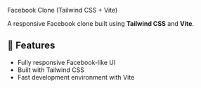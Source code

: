  Facebook Clone (Tailwind CSS + Vite)

A responsive Facebook clone built using **Tailwind CSS** and **Vite**.  

## 🚀 Features
- Fully responsive Facebook-like UI
- Built with Tailwind CSS
- Fast development environment with Vite

